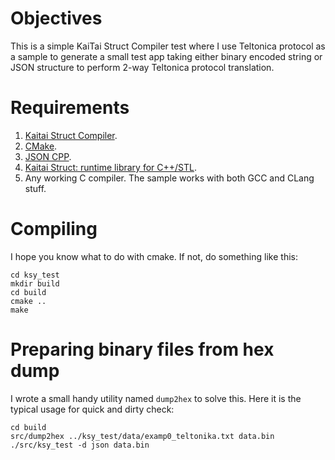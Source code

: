# Objectives
This is a simple KaiTai Struct Compiler test where I use Teltonica protocol as a sample to generate a small test app taking either binary encoded string or JSON structure to perform 2-way Teltonica protocol translation.
# Requirements
1. [Kaitai Struct Compiler](https://github.com/kaitai-io/kaitai_struct_compiler).
2. [CMake](https://cmake.org/).
3. [JSON CPP](dev-libs/jsoncpp).
4. [Kaitai Struct: runtime library for C++/STL](https://github.com/kaitai-io/kaitai_struct_cpp_stl_runtime).
5. Any working C compiler. The sample works with both GCC and CLang stuff.
# Compiling
I hope you know what to do with cmake. If not, do something like this:
```
cd ksy_test
mkdir build
cd build
cmake ..
make
```
# Preparing binary files from hex dump
I wrote a small handy utility named `dump2hex` to solve this. Here it is the typical usage for quick and dirty check:
```
cd build
src/dump2hex ../ksy_test/data/examp0_teltonika.txt data.bin
./src/ksy_test -d json data.bin
```
